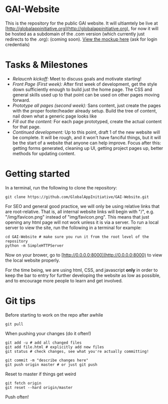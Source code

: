 GAI-Website
===========

This is the repository for the public GAI website. It will ultiamtely be live at [http://globalappinitiative.org](http://globalappinitiative.org), for now it will be hosted as a subdomain of the .com version (which currently just redirects to the .org): (coming soon). [View the mockup here](https://projects.invisionapp.com/d/main#/console/1380638/31971747/preview) (ask for login credentials)

Tasks & Milestones
===========

- *Relaucnh kickoff:* Meet to discuss goals and motivate starting!
- *Front Page (First week):* After first week of development, get the style down sufficiently enough to build just the home page. The CSS and general skills used up to that point can be used on other pages moving forward.
- *Prototype all pages (second week):* Sans content, just create the pages with the proper footer/header already setup. Build the tree of content, nail down what a generic page looks like
- *Fill out the content:* For each page prototyped, create the actual content for that page. 
- *Continued development:* Up to this point, draft 1 of the new website will be complete. It will be rough, and it won't have fanciful things, but it will be the start of a website that anyone can help improve. Focus after this: getting forms generated, cleaning up UI, getting project pages up, better methods for updating content.


Getting started
===========

In a terminal, run the following to clone the repository:

```
git clone https://github.com/GlobalAppInitiative/GAI-Website.git
```

For SEO and general good practice, we will only be using relative links that are root-relative. That is, all internal website links will begin with "/", e.g. "/img/favicon.png" instead of "img/favicon.png". This means that just opening any html page will not work unless it is via a server. To run a local server to view the site, run the following in a terminal for example:

```
cd GAI-Website # make sure you run it from the root level of the repository
python -m SimpleHTTPServer
```
Now on your brower, go to [http://0.0.0.0:8000](http://0.0.0.0:8000) to view the local website properly.


For the time being, we are using html, CSS, and javascript **only** in order to keep the bar to entry for further developing the website as low as possible, and to encourage more people to learn and get involved.


Git tips
===========

Before starting to work on the repo after awhile
```
git pull
```

When pushing your changes (do it often!)
```
git add -u # add all changed files
git add file.html # explicitly add new files
git status # check changes, see what you're actually committing!

git commit -m "describe changes here"
git push origin master # or just git push
```

Reset to master if things get weird
```
git fetch origin
git reset --hard origin/master
```
Push often!